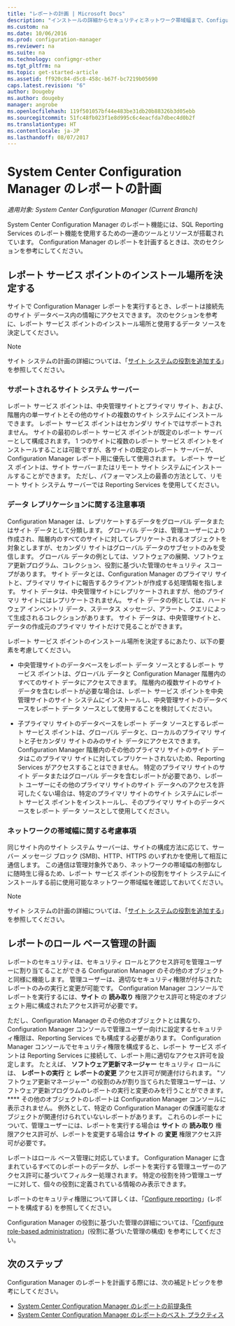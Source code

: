 ```yaml
---
title: "レポートの計画 | Microsoft Docs"
description: "インストールの詳細からセキュリティとネットワーク帯域幅まで、Configuration Manager でレポートを計画することが重要です。"
ms.custom: na
ms.date: 10/06/2016
ms.prod: configuration-manager
ms.reviewer: na
ms.suite: na
ms.technology: configmgr-other
ms.tgt_pltfrm: na
ms.topic: get-started-article
ms.assetid: ff920c84-d5c8-458c-b67f-bc7219b05690
caps.latest.revision: "6"
author: Dougeby
ms.author: dougeby
manager: angrobe
ms.openlocfilehash: 119f501057bf44e483be31db20b88326b3d05ebb
ms.sourcegitcommit: 51fc48fb023f1e8d995c6c4eacfda7dbec4d0b2f
ms.translationtype: HT
ms.contentlocale: ja-JP
ms.lasthandoff: 08/07/2017
---
```

# <a name="planning-for-reporting-in-system-center-configuration-manager"></a>System Center Configuration Manager のレポートの計画

*適用対象: System Center Configuration Manager (Current Branch)*

System Center Configuration Manager のレポート機能には、SQL Reporting Services のレポート機能を使用するための一連のツールとリソースが搭載されています。 Configuration Manager のレポートを計画するときは、次のセクションを参考にしてください。  

##  <a name="BKMK_InstallReportingServicesPoint"></a> レポート サービス ポイントのインストール場所を決定する  
 サイトで Configuration Manager レポートを実行するとき、レポートは接続先のサイト データベース内の情報にアクセスできます。 次のセクションを参考に、レポート サービス ポイントのインストール場所と使用するデータ ソースを決定してください。  

> [!NOTE]  
>  サイト システムの計画の詳細については、「[サイト システムの役割を追加する](../deploy/configure/add-site-system-roles.md)」を参照してください。  

###  <a name="BKMK_SupportedSiteServers"></a> サポートされるサイト システム サーバー  
 レポート サービス ポイントは、中央管理サイトとプライマリ サイト、および、階層内の単一サイトとその他のサイトの複数のサイト システムにインストールできます。 レポート サービス ポイントはセカンダリ サイトではサポートされません。 サイトの最初のレポート サービス ポイントが既定のレポート サーバーとして構成されます。 1 つのサイトに複数のレポート サービス ポイントをインストールすることは可能ですが、各サイトの既定のレポート サーバーが、Configuration Manager レポート用に優先して使用されます。 レポート サービス ポイントは、サイト サーバーまたはリモート サイト システムにインストールすることができます。 ただし、パフォーマンス上の最善の方法として、リモート サイト システム サーバーでは Reporting Services を使用してください。  

###  <a name="BKMK_DataReplication"></a> データ レプリケーションに関する注意事項  
 Configuration Manager は、レプリケートするデータをグローバル データまたはサイト データとして分類します。 グローバル データは、管理ユーザーにより作成され、階層内のすべてのサイトに対してレプリケートされるオブジェクトを対象としますが、セカンダリ サイトはグローバル データのサブセットのみを受信します。 グローバル データの例としては、ソフトウェアの展開、ソフトウェア更新プログラム、コレクション、役割に基づいた管理のセキュリティ スコープがあります。 サイト データとは、Configuration Manager のプライマリ サイトと、プライマリ サイトに報告するクライアントが作成する処理情報を指します。 サイト データは、中央管理サイトにレプリケートされますが、他のプライマリ サイトにはレプリケートされません。 サイト データの例としては、ハードウェア インベントリ データ、ステータス メッセージ、アラート、クエリによって生成されるコレクションがあります。 サイト データは、中央管理サイトと、データの作成元のプライマリ サイトだけで見ることができます。  

 レポート サービス ポイントのインストール場所を決定するにあたり、以下の要素を考慮してください。  

-   中央管理サイトのデータベースをレポート データ ソースとするレポート サービス ポイントは、グローバル データと Configuration Manager 階層内のすべてのサイト データにアクセスできます。 階層内の複数サイトのサイト データを含むレポートが必要な場合は、レポート サービス ポイントを中央管理サイトのサイト システムにインストールし、中央管理サイトのデータベースをレポート データ ソースとして使用することを検討してください。  

-   子プライマリ サイトのデータベースをレポート データ ソースとするレポート サービス ポイントは、グローバル データと、ローカルのプライマリ サイトと子セカンダリ サイトのみのサイト データにアクセスできます。 Configuration Manager 階層内のその他のプライマリ サイトのサイト データはこのプライマリ サイトに対してレプリケートされないため、Reporting Services がアクセスすることはできません。 特定のプライマリ サイトのサイト データまたはグローバル データを含むレポートが必要であり、レポート ユーザーにその他のプライマリ サイトのサイト データへのアクセスを許可したくない場合は、特定のプライマリ サイトのサイト システムにレポート サービス ポイントをインストールし、そのプライマリ サイトのデータベースをレポート データ ソースとして使用してください。  

###  <a name="BKMK_NetworkBandwidth"></a> ネットワークの帯域幅に関する考慮事項  
 同じサイト内のサイト システム サーバーは、サイトの構成方法に応じて、サーバー メッセージ ブロック (SMB)、HTTP、HTTPS のいずれかを使用して相互に通信します。 この通信は管理対象外であり、ネットワークの帯域幅の制御なしに随時生じ得るため、レポート サービス ポイントの役割をサイト システムにインストールする前に使用可能なネットワーク帯域幅を確認しておいてください。  

> [!NOTE]  
>  サイト システムの計画の詳細については、「[サイト システムの役割を追加する](../deploy/configure/add-site-system-roles.md)」を参照してください。  

##  <a name="BKMK_RoleBaseAdministration"></a> レポートのロール ベース管理の計画  
 レポートのセキュリティは、セキュリティ ロールとアクセス許可を管理ユーザーに割り当てることができる Configuration Manager のその他のオブジェクトと同様に機能します。 管理ユーザーは、適切なセキュリティ権限が付与されたレポートのみの実行と変更が可能です。 Configuration Manager コンソールでレポートを実行するには、**サイト** の **読み取り** 権限アクセス許可と特定のオブジェクト用に構成されたアクセス許可が必要です。  

 ただし、Configuration Manager のその他のオブジェクトとは異なり、Configuration Manager コンソールで管理ユーザー向けに設定するセキュリティ権限は、Reporting Services でも構成する必要があります。 Configuration Manager コンソールでセキュリティ権限を構成すると、レポート サービス ポイントは Reporting Services に接続して、レポート用に適切なアクセス許可を設定します。 たとえば、 **ソフトウェア更新マネージャー** セキュリティ ロールには、 **レポートの実行** と **レポートの変更** アクセス許可が関連付けられます。 "ソフトウェア更新マネージャー" の役割のみが割り当てられた管理ユーザーは、ソフトウェア更新プログラムのレポートの実行と変更のみを行うことができます。 **** その他のオブジェクトのレポートは Configuration Manager コンソールに表示されません。 例外として、特定の Configuration Manager の保護可能なオブジェクトが関連付けられていないレポートがあります。 これらのレポートについて、管理ユーザーには、レポートを実行する場合は **サイト** の **読み取り** 権限アクセス許可が、レポートを変更する場合は **サイト** の **変更** 権限アクセス許可が必要です。  

 レポートはロール ベース管理に対応しています。 Configuration Manager に含まれているすべてのレポートのデータが、レポートを実行する管理ユーザーのアクセス許可に基づいてフィルター処理されます。 特定の役割を持つ管理ユーザーに対して、個々の役割に定義されている情報のみ表示できます。  

 レポートのセキュリティ権限について詳しくは、「[Configure reporting](configuring-reporting.md)」(レポートを構成する) を参照してください。  

 Configuration Manager の役割に基づいた管理の詳細については、「[Configure role-based administration](../deploy/configure/configure-role-based-administration.md)」(役割に基づいた管理の構成) を参考にしてください。  

## <a name="next-steps"></a>次のステップ  
 Configuration Manager のレポートを計画する際には、次の補足トピックを参考にしてください。  

-   [System Center Configuration Manager のレポートの前提条件](../../../core/servers/manage/prerequisites-for-reporting.md)  
-   [System Center Configuration Manager のレポートのベスト プラクティス](../../../core/servers/manage/best-practices-for-reporting.md)  

